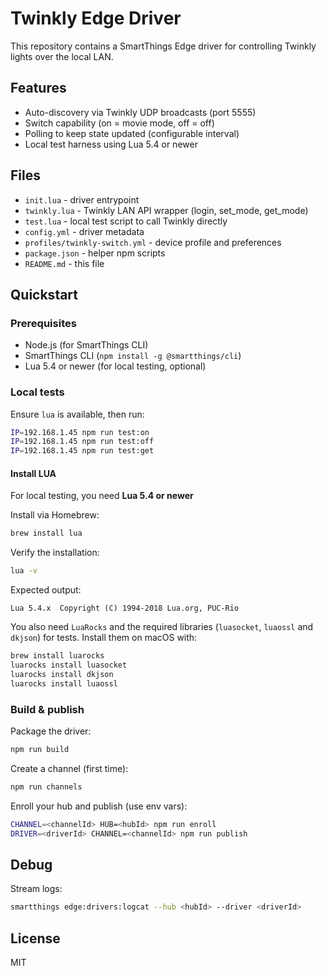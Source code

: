 # Twinkly Edge Driver

This repository contains a SmartThings Edge driver for controlling Twinkly lights over the local LAN.

## Features
- Auto-discovery via Twinkly UDP broadcasts (port 5555)
- Switch capability (on = movie mode, off = off)
- Polling to keep state updated (configurable interval)
- Local test harness using Lua 5.4 or newer

## Files
- `init.lua` - driver entrypoint
- `twinkly.lua` - Twinkly LAN API wrapper (login, set_mode, get_mode)
- `test.lua` - local test script to call Twinkly directly
- `config.yml` - driver metadata
- `profiles/twinkly-switch.yml` - device profile and preferences
- `package.json` - helper npm scripts
- `README.md` - this file

## Quickstart

### Prerequisites
- Node.js (for SmartThings CLI)
- SmartThings CLI (`npm install -g @smartthings/cli`)
- Lua 5.4 or newer (for local testing, optional)

### Local tests
Ensure `lua` is available, then run:

```bash
IP=192.168.1.45 npm run test:on
IP=192.168.1.45 npm run test:off
IP=192.168.1.45 npm run test:get
```
#### Install LUA
For local testing, you need **Lua 5.4 or newer**

Install via Homebrew:
```bash
brew install lua
```

Verify the installation:
```bash
lua -v
```

Expected output:
```
Lua 5.4.x  Copyright (C) 1994-2018 Lua.org, PUC-Rio
```

You also need `LuaRocks` and the required libraries (`luasocket`, `luaossl` and `dkjson`) for tests. Install them on macOS with:

```bash
brew install luarocks
luarocks install luasocket
luarocks install dkjson
luarocks install luaossl
```

### Build & publish
Package the driver:

```bash
npm run build
```

Create a channel (first time):

```bash
npm run channels
```

Enroll your hub and publish (use env vars):

```bash
CHANNEL=<channelId> HUB=<hubId> npm run enroll
DRIVER=<driverId> CHANNEL=<channelId> npm run publish
```

## Debug
Stream logs:

```bash
smartthings edge:drivers:logcat --hub <hubId> --driver <driverId>
```

## License
MIT
